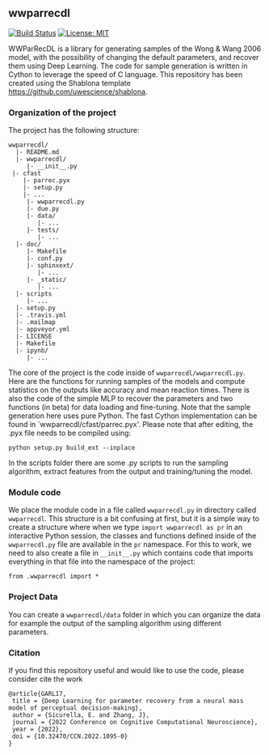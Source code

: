 ## wwparrecdl
[![Build Status](https://travis-ci.org/uwescience/wwparrecdl.svg?branch=master)](https://travis-ci.org/uwescience/wwparrecdl)
[![License: MIT](https://img.shields.io/badge/License-MIT-yellow.svg)](https://opensource.org/licenses/MIT)

WWParRecDL is a library for generating samples of the Wong & Wang 2006 model, with the possibility of changing the default parameters, and recover them using Deep Learning. The code for sample generation is written in Cython to leverage the speed of C language. This repository has been created using the Shablona template https://github.com/uwescience/shablona.

### Organization of the  project

The project has the following structure:

    wwparrecdl/
      |- README.md
      |- wwparrecdl/
         |- __init__.py
	 |- cfast
	    |- parrec.pyx
	    |- setup.py
	    |- ...
         |- wwparrecdl.py
         |- due.py
         |- data/
            |- ...
         |- tests/
            |- ...
      |- doc/
         |- Makefile
         |- conf.py
         |- sphinxext/
            |- ...
         |- _static/
            |- ...
      |- scripts
         |- ...
      |- setup.py
      |- .travis.yml
      |- .mailmap
      |- appveyor.yml
      |- LICENSE
      |- Makefile
      |- ipynb/
         |- ...
      

The core of the project is the code inside of `wwparrecdl/wwparrecdl.py`. Here are the functions for running samples of the models and compute statistics on the outputs like accuracy and mean reaction times. There is also the code of the simple MLP to recover the parameters and two functions (in beta) for data loading and fine-tuning. Note that the sample generation here uses pure Python. The fast Cython implementation can be found in `wwparrecdl/cfast/parrec.pyx'. Please note that after editing, the .pyx file needs to be compiled using:

```
python setup.py build_ext --inplace
```

In the scripts folder there are some .py scripts to run the sampling algorithm, extract features from the output and training/tuning the model.

### Module code

We place the module code in a file called `wwparrecdl.py` in directory called
`wwparrecdl`. This structure is a bit confusing at first, but it is a simple way
to create a structure where when we type `import wwparrecdl as pr` in an
interactive Python session, the classes and functions defined inside of the
`wwparrecdl.py` file are available in the `pr` namespace. For this to work, we
need to also create a file in `__init__.py` which contains code that imports
everything in that file into the namespace of the project:

    from .wwparrecdl import *

### Project Data

You can create a `wwparrecdl/data` folder in which you can
organize the data for example the output of the sampling algorithm using different parameters.

### Citation
If you find this repository useful and would like to use the code, please consider cite the work

```
@article{GARL17,
 title = {Deep Learning for parameter recovery from a neural mass model of perceptual decision-making},
 author = {Sicurella, E. and Zhang, J},
 journal = {2022 Conference on Cognitive Computational Neuroscience},
 year = {2022},
 doi = {10.32470/CCN.2022.1095-0}
}
```

